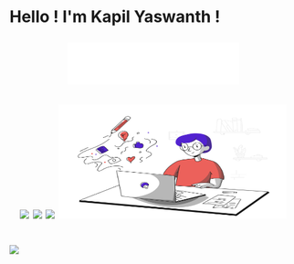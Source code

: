 <h1>Hello ! I'm Kapil Yaswanth !
<p align="center">
  <img src="https://raw.githubusercontent.com/rahulsiddarth/rahulsiddarth/main/greetings.gif" alt="A passionate programmer!" width=300>
</p>

<p align = "center">
  <img src = "https://github-readme-stats.vercel.app/api?username=kapilyaswanth&show_icons=true" width = 400>
  <img src = "https://github-readme-streak-stats.herokuapp.com/?user=kapilyaswanth" width = 400>
  <img src = "https://github-readme-stats.vercel.app/api/top-langs/?username=kapilyaswanth&layout=compact" width = 400>
  <img src = "https://github.com/kapilyaswanth/kapilyaswanth/blob/main/blogging.svg" width = 400 height=200>
</p>
<img src="https://github.com/kapilyaswanth/kapilyaswanth/blob/main/bottom_header.svg">
